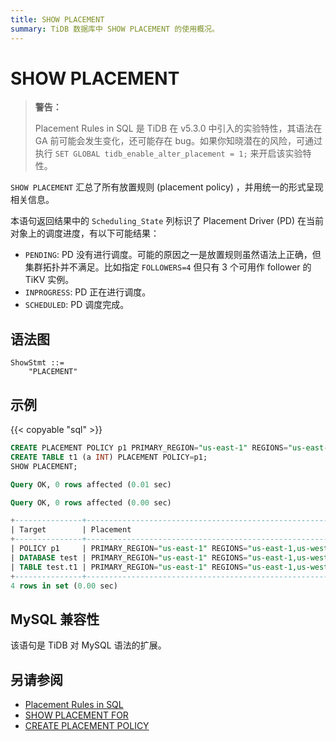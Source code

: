 ```yaml
---
title: SHOW PLACEMENT
summary: TiDB 数据库中 SHOW PLACEMENT 的使用概况。
---
```


# SHOW PLACEMENT

> **警告：**
>
> Placement Rules in SQL 是 TiDB 在 v5.3.0 中引入的实验特性，其语法在 GA 前可能会发生变化，还可能存在 bug。如果你知晓潜在的风险，可通过执行 `SET GLOBAL tidb_enable_alter_placement = 1;` 来开启该实验特性。

`SHOW PLACEMENT` 汇总了所有放置规则 (placement policy) ，并用统一的形式呈现相关信息。

本语句返回结果中的 `Scheduling_State` 列标识了 Placement Driver (PD) 在当前对象上的调度进度，有以下可能结果：

* `PENDING`: PD 没有进行调度。可能的原因之一是放置规则虽然语法上正确，但集群拓扑并不满足。比如指定 `FOLLOWERS=4` 但只有 3 个可用作 follower 的 TiKV 实例。
* `INPROGRESS`: PD 正在进行调度。
* `SCHEDULED`: PD 调度完成。

## 语法图

```ebnf+diagram
ShowStmt ::=
    "PLACEMENT"
```

## 示例

{{< copyable "sql" >}}

```sql
CREATE PLACEMENT POLICY p1 PRIMARY_REGION="us-east-1" REGIONS="us-east-1,us-west-1" FOLLOWERS=4;
CREATE TABLE t1 (a INT) PLACEMENT POLICY=p1;
SHOW PLACEMENT;
```

```sql
Query OK, 0 rows affected (0.01 sec)

Query OK, 0 rows affected (0.00 sec)

+---------------+----------------------------------------------------------------------+------------------+
| Target        | Placement                                                            | Scheduling_State |
+---------------+----------------------------------------------------------------------+------------------+
| POLICY p1     | PRIMARY_REGION="us-east-1" REGIONS="us-east-1,us-west-1" FOLLOWERS=4 | NULL             |
| DATABASE test | PRIMARY_REGION="us-east-1" REGIONS="us-east-1,us-west-1" FOLLOWERS=4 | INPROGRESS       |
| TABLE test.t1 | PRIMARY_REGION="us-east-1" REGIONS="us-east-1,us-west-1" FOLLOWERS=4 | INPROGRESS       |
+---------------+----------------------------------------------------------------------+------------------+
4 rows in set (0.00 sec)
```

## MySQL 兼容性

该语句是 TiDB 对 MySQL 语法的扩展。

## 另请参阅

* [Placement Rules in SQL](/placement-rules-in-sql.md)
* [SHOW PLACEMENT FOR](/sql-statements/sql-statement-show-placement-for.md)
* [CREATE PLACEMENT POLICY](/sql-statements/sql-statement-create-placement-policy.md)
